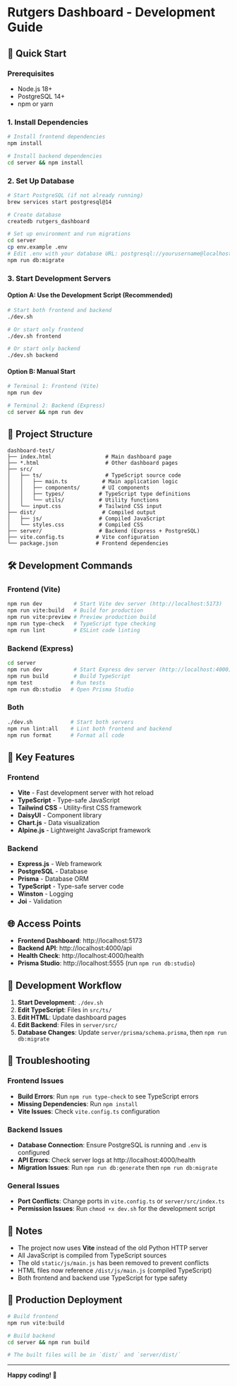 # Rutgers Dashboard - Development Guide

## 🚀 Quick Start

### Prerequisites
- Node.js 18+ 
- PostgreSQL 14+
- npm or yarn

### 1. Install Dependencies
```bash
# Install frontend dependencies
npm install

# Install backend dependencies
cd server && npm install
```

### 2. Set Up Database
```bash
# Start PostgreSQL (if not already running)
brew services start postgresql@14

# Create database
createdb rutgers_dashboard

# Set up environment and run migrations
cd server
cp env.example .env
# Edit .env with your database URL: postgresql://yourusername@localhost:5432/rutgers_dashboard?schema=public
npm run db:migrate
```

### 3. Start Development Servers

#### Option A: Use the Development Script (Recommended)
```bash
# Start both frontend and backend
./dev.sh

# Or start only frontend
./dev.sh frontend

# Or start only backend
./dev.sh backend
```

#### Option B: Manual Start
```bash
# Terminal 1: Frontend (Vite)
npm run dev

# Terminal 2: Backend (Express)
cd server && npm run dev
```

## 📁 Project Structure

```
dashboard-test/
├── index.html                 # Main dashboard page
├── *.html                     # Other dashboard pages
├── src/
│   ├── ts/                    # TypeScript source code
│   │   ├── main.ts           # Main application logic
│   │   ├── components/       # UI components
│   │   ├── types/           # TypeScript type definitions
│   │   └── utils/           # Utility functions
│   └── input.css            # Tailwind CSS input
├── dist/                     # Compiled output
│   ├── js/                  # Compiled JavaScript
│   └── styles.css           # Compiled CSS
├── server/                  # Backend (Express + PostgreSQL)
├── vite.config.ts          # Vite configuration
└── package.json            # Frontend dependencies
```

## 🛠 Development Commands

### Frontend (Vite)
```bash
npm run dev          # Start Vite dev server (http://localhost:5173)
npm run vite:build   # Build for production
npm run vite:preview # Preview production build
npm run type-check   # TypeScript type checking
npm run lint         # ESLint code linting
```

### Backend (Express)
```bash
cd server
npm run dev          # Start Express dev server (http://localhost:4000)
npm run build        # Build TypeScript
npm test            # Run tests
npm run db:studio   # Open Prisma Studio
```

### Both
```bash
./dev.sh            # Start both servers
npm run lint:all    # Lint both frontend and backend
npm run format      # Format all code
```

## 🔧 Key Features

### Frontend
- **Vite** - Fast development server with hot reload
- **TypeScript** - Type-safe JavaScript
- **Tailwind CSS** - Utility-first CSS framework
- **DaisyUI** - Component library
- **Chart.js** - Data visualization
- **Alpine.js** - Lightweight JavaScript framework

### Backend
- **Express.js** - Web framework
- **PostgreSQL** - Database
- **Prisma** - Database ORM
- **TypeScript** - Type-safe server code
- **Winston** - Logging
- **Joi** - Validation

## 🌐 Access Points

- **Frontend Dashboard**: http://localhost:5173
- **Backend API**: http://localhost:4000/api
- **Health Check**: http://localhost:4000/health
- **Prisma Studio**: http://localhost:5555 (run `npm run db:studio`)

## 🔄 Development Workflow

1. **Start Development**: `./dev.sh`
2. **Edit TypeScript**: Files in `src/ts/`
3. **Edit HTML**: Update dashboard pages
4. **Edit Backend**: Files in `server/src/`
5. **Database Changes**: Update `server/prisma/schema.prisma`, then `npm run db:migrate`

## 🐛 Troubleshooting

### Frontend Issues
- **Build Errors**: Run `npm run type-check` to see TypeScript errors
- **Missing Dependencies**: Run `npm install`
- **Vite Issues**: Check `vite.config.ts` configuration

### Backend Issues
- **Database Connection**: Ensure PostgreSQL is running and `.env` is configured
- **API Errors**: Check server logs at http://localhost:4000/health
- **Migration Issues**: Run `npm run db:generate` then `npm run db:migrate`

### General Issues
- **Port Conflicts**: Change ports in `vite.config.ts` or `server/src/index.ts`
- **Permission Issues**: Run `chmod +x dev.sh` for the development script

## 📝 Notes

- The project now uses **Vite** instead of the old Python HTTP server
- All JavaScript is compiled from TypeScript sources
- The old `static/js/main.js` has been removed to prevent conflicts
- HTML files now reference `/dist/js/main.js` (compiled TypeScript)
- Both frontend and backend use TypeScript for type safety

## 🚀 Production Deployment

```bash
# Build frontend
npm run vite:build

# Build backend
cd server && npm run build

# The built files will be in `dist/` and `server/dist/`
```

---

**Happy coding! 🎉** 